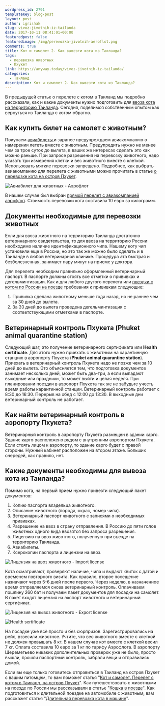 ```yaml
---
wordpress_id: 2791
templateKey: blog-post
layout: post
author: igrishak
slug: vivoz-jivotnih-iz-tailanda
date: 2017-10-11 08:41:01+00:00
featuredpost: false
featuredimage: /img/perevozka-jivotnih-aeroflot.png
comments: true
title: Кот и самолет 2. Как вывезти кота из Таиланда?
tags:
  - перевозка животных
  - Пхукет
link: https://anyway.today/vivoz-jivotnih-iz-tailanda/
categories:
  - Таиланд
description: Кот и самолет 2. Как вывезти кота из Таиланда?
---
```

В предыдущей статье о перелете с котом в Таиланд мы подробно рассказали, как и какие документы нужно подготовить для [ввоза кота на территорию Таиланда](https://anyway.today/kot-samolet-perelet-s-kotom-v-tailand/). Сегодня, поделимся собственным опытом как вернуться из Таиланда с котом обратно.

## Как купить билет на самолет с животным?

Покупаем [авиабилеты ](https://aviasales.tp.st/scJIJuw8)и заранее предупреждаем авиакомпанию о намерении лететь вместе с животным. Предупредить нужно не менее чем за трое суток до вылета, в ваших же интересах сделать это как можно раньше. При запросе разрешения на перевозку животного, надо указать три измерения клетки и вес животного вместе с клеткой. Использовать мягкие перевозки запрещено. Подробнее, как выбрать авиакомпанию для перелета с животными можно прочитать в статье [о перевозке кота на остров Пхукет](https://anyway.today/kot-samolet-perelet-s-kotom-v-tailand/).

![Авиабилет для животных - Аэрофлот](/img/perevozka-jivotnih-aeroflot.png "Авиабилет для животных - Аэрофлот")

В нашем случае был выбран  [прямой перелет с авиакомпанией аэрофлот](https://aviasales.tp.st/scJIJuw8). Стоимость перевозки кота составила 10 евро за килограмм.

## Документы необходимые для перевозки животных

Если для ввоза животного на территорию Таиланда достаточно ветеринарного свидетельства, то для ввоза на территорию России необходимо наличие идентификационного чипа. Нашему коту чип установили еще в России, но это так же можно было сделать и в Таиланде в любой ветеринарной клинике. Процедура эта быстрая и безболезненная, занимает пару минут на приеме у доктора.

Для перелета необходим правильно оформленный ветеринарный паспорт. В паспорте должны стоять все отметки о прививках и дегельминтизации. Как и для любого другого перелета или [поездки с котом по России на поезде](https://anyway.today/koshka-v-poezde-kak-perevezti-koshku-ili/) требования к прививкам следующие:

1. Прививка сделана животному меньше года назад, но не раннее чем за 30 дней до вылета.
2. За 30 дней до вылета проведена дегельминтизация с соответствующими отметками в паспорте.

## Ветеринарный контроль Пхукета (Phuket animal quarantine station)

Следующий шаг, это получение ветеринарного сертификата или **Health certificate**. Для этого нужно приехать с животным на карантинную станцию в аэропорту Пхукета (**Phuket animal quarantine station**). Приехать в ветеринарный контроль Пхукета надо не позже чем за 10 дней до вылета. Это объясняется тем, что подготовка документов занимает несколько дней, может быть два-три, а если выпадают выходные или праздники, то может выйти и целая неделя. При планировании поездки в аэропорт Пхукета так же не забудьте учесть время работы карантинной станции. Ветеринарный контроль работает с 8:30 до 16:30. Перерыв на обед с 12:00 до 13:30. В выходные дни ветеринарный контроль не работает.

## Как найти ветеринарный контроль в аэропорту Пхукета?

Ветеринарный контроль в аэропорту Пхукета размещен в здании карго. Здание карго расположено рядом с внутренним аэропортом Пхукета. Если стоять лицом к аэропорту, то здание карго будет с правой стороны. Нужный кабинет расположен на втором этаже. Больших очередей, как правило, нет.

## Какие документы необходимы для вывоза кота из Таиланда?

Помимо кота, на первый прием нужно привезти следующий пакет документов:

1. Копию паспорта владельца животного.
2. Описание животного (порода, окрас, номер чипа).
3. Ветеринарный паспорт животного с записями о необходимых прививках.
4. Разрешение на ввоз в страну отправления. В Россию до пяти голов животных одного вида ввозятся без запроса разрешения.
5. Лицензию на ввоз животного, полученную при въезде на территорию Таиланда.
6. Авиабилеты.
7. Ксерокопии паспорта и лицензии на ввоз.

![Лицензия на ввоз животного - Import license](https://anyway.today/wp-content/uploads/2017/10/Import-license.png)

Кота осматривают, проверяют наличие, чипа и выдают квиток с датой и временем повторного визита. Как правило, второе посещение назначают через 5-6 дней после первого. Через неделю, в назначенное время отправляемся снова ветеринарный контроль. Оплачиваем пошлину 260 бат и получаем пакет документов для посадки на самолет. В пакет входят лицензия на экспорт животного и ветеринарный сертификат.

![Лицензия на вывоз животного - Export license](https://anyway.today/wp-content/uploads/2017/10/Export-license.png)

![Health sertificate](/img/health-sertificate.png "Health sertificate")

На посадке уже всё просто и без сюрпризов. Зарегистрировались на рейс, взвесили животное. Учтите, что вес животного вместе с клеткой не должен превышать 8 кг. В нашем случае кот вместе с клеткой весил 7 кг. Оплата составила 10 евро за 1 кг по тарифу Аэрофлота. В аэропорту Шереметьево никаких дополнительных проверок уже не было, просто вышли, прошли паспортный контроль, забрали вещи и отправились домой.

Если вы еще только готовитесь отправиться в Таиланд на остров Пхукет с вашим питомцем, то вам поможет статья "[Кот и самолет. Перелет с котом в Таиланд, на остров Пхукет](https://anyway.today/kot-samolet-perelet-s-kotom-v-tailand/)". Как путешествовать с животными на поезде по России мы рассказывали в статье "[Кошка в поезде](https://anyway.today/koshka-v-poezde-kak-perevezti-koshku-ili/)". Как подготовиться к длительной поездке на автомобиле с животным, вам расскажет статья "[Длительная перевозка кота в машине](https://anyway.today/perevozka-kota-v-mashine/)".